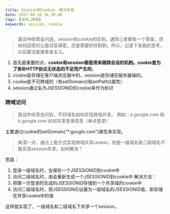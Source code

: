 ```yaml
---
title: Session和Cookie--面试专用 
date: 2017-08-28 16.30.00
tags: [技术,网络]
keywords: session, cookie
---
```


> 面试中经常会问道，session和cookie的区别，通常心里都有一个答案，但如何回答的让面试官满意，还是需要好好斟酌。所以，记录下来我的思考，以后面试直接拿来主义。

1. 首先最重要的点，**cookie和session都是用来跟踪会话的机制。cookie是为了弥补HTTP协议无状态的不足而产生的**。
2. cookie是存储在客户端浏览器中的，session是存储在服务器端的。
3. cookie是不可跨域的（有setDomain()和setPath()属性）
4. session通过名为JSESSIONID的cookie来作为标识

### 跨域访问
> 面试中经常会问到，不同域名如何实现跨域共享。
例如：a.google.com 和b.google.com 如何共享登录信息（单点登录）

主要通过cookie的setDomain("*.google.com")属性来实现。
> 再深一点，通过上面方式实现跨域共享cookie，但是一级域名和二级域名不能实现session共享，如何解决？

思路：
1. 登录一级域名时，会保存一个JSESSIONID到cookie中
2. 访问二级域名时，由会重新生成一个JSESSIONID到cookie中
解决方法：
1. 把第一次登录的生成的JSESSIONID存储到一个共享域的cookie中
2. 访问二级域名时，把JSESSIONID设置为一级域名的JSESSIONID值，即存储在共享cookie中的值

这样就实现了，一级域名和二级域名下共享一个session。